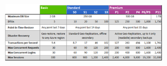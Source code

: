 ![서비스 계층 및 성능 수준](./media/sql-database-service-tiers-table/sql-database-service-tiers-table.png)

<!---HONumber=Nov15_HO1-->